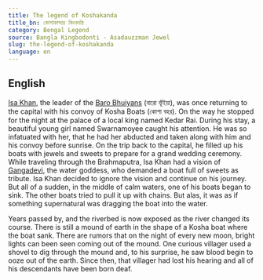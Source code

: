 ```yaml
---
title: The legend of Koshakanda
title_bn: কোশাকান্দার কিংবদন্তি
category: Bengal Legend
source: Bangla Kingbodonti - Asadauzzman Jewel
slug: the-legend-of-koshakanda
language: en
---
```


## English

[Isa Khan](https://en.wikipedia.org/wiki/Isa_Khan), the leader of the [Baro Bhuiyans](https://en.wikipedia.org/wiki/Baro-Bhuyan) (বারো ভূঁইয়া), was once returning to the capital with his convoy of Kosha Boats (কোশা বহর). On the way he stopped for the night at the palace of a local king named Kedar Rai. During his stay, a beautiful young girl named Swarnamoyee caught his attention. He was so infatuated with her, that he had her abducted and taken along with him and his convoy before sunrise. On the trip back to the capital, he filled up his boats with jewels and sweets to prepare for a grand wedding ceremony. While traveling through the Brahmaputra, Isa Khan had a vision of [Gangadevi](<https://en.wikipedia.org/wiki/Ganga_(goddess)>), the water goddess, who demanded a boat full of sweets as tribute. Isa Khan decided to ignore the vision and continue on his journey. But all of a sudden, in the middle of calm waters, one of his boats began to sink. The other boats tried to pull it up with chains. But alas, it was as if something supernatural was dragging the boat into the water.

Years passed by, and the riverbed is now exposed as the river changed its course. There is still a mound of earth in the shape of a Kosha boat where the boat sank. There are rumors that on the night of every new moon, bright lights can been seen coming out of the mound. One curious villager used a shovel to dig through the mound and, to his surprise, he saw blood begin to ooze out of the earth. Since then, that villager had lost his hearing and all of his descendants have been born deaf.
